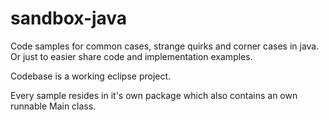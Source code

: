 sandbox-java
============

Code samples for common cases, strange quirks and corner cases in java.
Or just to easier share code and implementation examples.

Codebase is a working eclipse project.

Every sample resides in it's own package which also contains an own runnable Main class.
